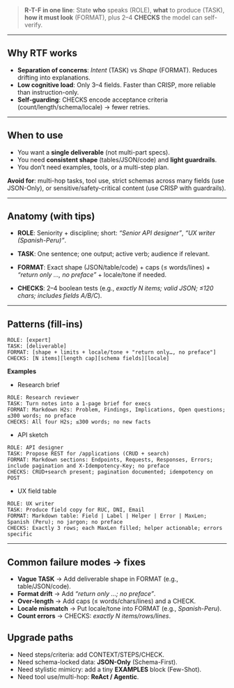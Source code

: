 > **R-T-F in one line**: State **who** speaks (ROLE), **what** to produce (TASK), **how it must look** (FORMAT), plus 2–4 **CHECKS** the model can self-verify.

---

## Why RTF works

- **Separation of concerns**: _Intent_ (TASK) vs _Shape_ (FORMAT). Reduces drifting into explanations.
- **Low cognitive load**: Only 3–4 fields. Faster than CRISP, more reliable than instruction-only.
- **Self-guarding**: CHECKS encode acceptance criteria (count/length/schema/locale) → fewer retries.

---

## When to use

- You want a **single deliverable** (not multi-part specs).
- You need **consistent shape** (tables/JSON/code) and **light guardrails**.
- You don’t need examples, tools, or a multi-step plan.

**Avoid for**: multi-hop tasks, tool use, strict schemas across many fields (use JSON-Only), or sensitive/safety-critical content (use CRISP with guardrails).

---

## Anatomy (with tips)

- **ROLE**: Seniority + discipline; short: _“Senior API designer”_, _“UX writer (Spanish-Peru)”_.

- **TASK**: One sentence; one output; active verb; audience if relevant.

- **FORMAT**: Exact shape (JSON/table/code) + caps (≤ words/lines) + _“return only …, no preface”_ + locale/tone if needed.

- **CHECKS**: 2–4 boolean tests (e.g., _exactly N items; valid JSON; ≤120 chars; includes fields A/B/C_).

---

## Patterns (fill-ins)

```
ROLE: [expert]
TASK: [deliverable]
FORMAT: [shape + limits + locale/tone + "return only…, no preface"]
CHECKS: [N items][length cap][schema fields][locale]
```

**Examples**

- Research brief

```
ROLE: Research reviewer
TASK: Turn notes into a 1-page brief for execs
FORMAT: Markdown H2s: Problem, Findings, Implications, Open questions; ≤300 words; no preface
CHECKS: All four H2s; ≤300 words; no new facts
```

- API sketch

```
ROLE: API designer
TASK: Propose REST for /applications (CRUD + search)
FORMAT: Markdown sections: Endpoints, Requests, Responses, Errors; include pagination and X-Idempotency-Key; no preface
CHECKS: CRUD+search present; pagination documented; idempotency on POST
```

- UX field table

```
ROLE: UX writer
TASK: Produce field copy for RUC, DNI, Email
FORMAT: Markdown table: Field | Label | Helper | Error | MaxLen; Spanish (Peru); no jargon; no preface
CHECKS: Exactly 3 rows; each MaxLen filled; helper actionable; errors specific
```

---

## Common failure modes → fixes

- **Vague TASK** → Add deliverable shape in FORMAT (e.g., table/JSON/code).
- **Format drift** → Add _“return only …; no preface”_.
- **Over-length** → Add caps (≤ words/chars/lines) and a CHECK.
- **Locale mismatch** → Put locale/tone into FORMAT (e.g., _Spanish-Peru_).
- **Count errors** → CHECKS: _exactly N items/rows/lines_.

## Upgrade paths

- Need steps/criteria: add CONTEXT/STEPS/CHECK.
- Need schema-locked data: **JSON-Only** (Schema-First).
- Need stylistic mimicry: add a tiny **EXAMPLES** block (Few-Shot).
- Need tool use/multi-hop: **ReAct / Agentic**.
